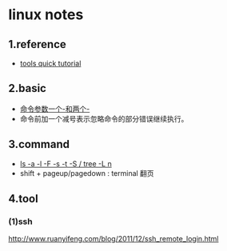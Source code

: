 # linux notes

## 1.reference

+ [tools quick tutorial](http://linuxtools-rst.readthedocs.io/zh_CN/latest/base/01_use_man.html)

## 2.basic

+ [命令参数一个-和两个-](https://www.zhihu.com/question/41366215)
+ 命令前加一个减号表示忽略命令的部分错误继续执行。

## 3.command

+ [ls -a -l -F -s -t -S / tree -L n](https://blog.csdn.net/xuehuafeiwu123/article/details/53817161)
+ shift + pageup/pagedown : terminal 翻页

## 4.tool

### (1)ssh

<http://www.ruanyifeng.com/blog/2011/12/ssh_remote_login.html>
